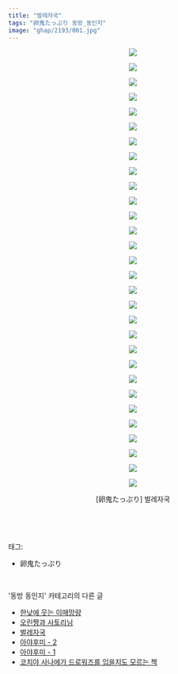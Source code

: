 ```yaml
---
title: "벌레자국"
tags: "卵鬼たっぷり 동방_동인지"
image: "ghap/2193/001.jpg"
---
```

<div class="article">
<p style="text-align: center; clear: none; float: none;"><img src="{{ site.nasurl }}/ghap/2193/001.jpg"/></p>
<p style="text-align: center; clear: none; float: none;"><img src="{{ site.nasurl }}/ghap/2193/002.jpg"/></p>
<p style="text-align: center; clear: none; float: none;"><img src="{{ site.nasurl }}/ghap/2193/003.jpg"/></p>
<p style="text-align: center; clear: none; float: none;"><img src="{{ site.nasurl }}/ghap/2193/004.jpg"/></p>
<p style="text-align: center; clear: none; float: none;"><img src="{{ site.nasurl }}/ghap/2193/005.jpg"/></p>
<p style="text-align: center; clear: none; float: none;"><img src="{{ site.nasurl }}/ghap/2193/006.jpg"/></p>
<p style="text-align: center; clear: none; float: none;"><img src="{{ site.nasurl }}/ghap/2193/007.jpg"/></p>
<p style="text-align: center; clear: none; float: none;"><img src="{{ site.nasurl }}/ghap/2193/008.jpg"/></p>
<p style="text-align: center; clear: none; float: none;"><img src="{{ site.nasurl }}/ghap/2193/009.jpg"/></p>
<p style="text-align: center; clear: none; float: none;"><img src="{{ site.nasurl }}/ghap/2193/010.jpg"/></p>
<p style="text-align: center; clear: none; float: none;"><img src="{{ site.nasurl }}/ghap/2193/011.jpg"/></p>
<p style="text-align: center; clear: none; float: none;"><img src="{{ site.nasurl }}/ghap/2193/012.jpg"/></p>
<p style="text-align: center; clear: none; float: none;"><img src="{{ site.nasurl }}/ghap/2193/013.jpg"/></p>
<p style="text-align: center; clear: none; float: none;"><img src="{{ site.nasurl }}/ghap/2193/014.jpg"/></p>
<p style="text-align: center; clear: none; float: none;"><img src="{{ site.nasurl }}/ghap/2193/015.jpg"/></p>
<p style="text-align: center; clear: none; float: none;"><img src="{{ site.nasurl }}/ghap/2193/016.jpg"/></p>
<p style="text-align: center; clear: none; float: none;"><img src="{{ site.nasurl }}/ghap/2193/017.jpg"/></p>
<p style="text-align: center; clear: none; float: none;"><img src="{{ site.nasurl }}/ghap/2193/018.jpg"/></p>
<p style="text-align: center; clear: none; float: none;"><img src="{{ site.nasurl }}/ghap/2193/019.jpg"/></p>
<p style="text-align: center; clear: none; float: none;"><img src="{{ site.nasurl }}/ghap/2193/020.jpg"/></p>
<p style="text-align: center; clear: none; float: none;"><img src="{{ site.nasurl }}/ghap/2193/021.jpg"/></p>
<p style="text-align: center; clear: none; float: none;"><img src="{{ site.nasurl }}/ghap/2193/022.jpg"/></p>
<p style="text-align: center; clear: none; float: none;"><img src="{{ site.nasurl }}/ghap/2193/023.jpg"/></p>
<p style="text-align: center; clear: none; float: none;"><img src="{{ site.nasurl }}/ghap/2193/024.jpg"/></p>
<p style="text-align: center; clear: none; float: none;"><img src="{{ site.nasurl }}/ghap/2193/025.jpg"/></p>
<p style="text-align: center; clear: none; float: none;"><img src="{{ site.nasurl }}/ghap/2193/026.jpg"/></p>
<p style="text-align: center; clear: none; float: none;"><img src="{{ site.nasurl }}/ghap/2193/027.jpg"/></p>
<p style="text-align: center; clear: none; float: none;"><img src="{{ site.nasurl }}/ghap/2193/028.jpg"/></p>
<p style="text-align: center; clear: none; float: none;"><img src="{{ site.nasurl }}/ghap/2193/029.jpg"/></p>
<p style="text-align: center; clear: none; float: none;"><img src="{{ site.nasurl }}/ghap/2193/030.jpg"/></p>
<p style="text-align: center; clear: none; float: none;">[卵鬼たっぷり] 벌레자국</p>
<p><br/></p>
</div><br/>
<div class="tagTrail">
<p>태그: </p>
<ul>
<li>卵鬼たっぷり</li>
</ul>
</div><br/>
<div class="another">
<p>'동방 동인지' 카테고리의 다른 글</p>
<ul>
<li><a href="/2016-09-17-ghap_2195">한낮에 웃는 이매망량</a></li>
<li><a href="/2016-09-17-ghap_2194">오린쨩과 사토리님</a></li>
<li><a href="/2016-09-17-ghap_2193">벌레자국</a></li>
<li><a href="/2016-09-17-ghap_2190">아야후미 - 2</a></li>
<li><a href="/2016-09-17-ghap_2189">아야후미 - 1</a></li>
<li><a href="/2016-09-17-ghap_2187">코치야 사나에가 드로워즈를 입을지도 모르는 책</a></li>
</ul>
</div><br/>
<div class="cb_module cb_fluid">
<div class="cb_wrt cb_profile">
</div><!-- commentList close -->
</div><br/>
